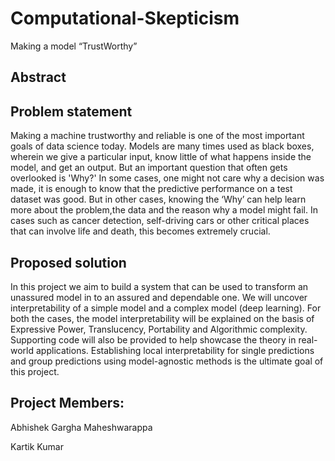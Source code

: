 # Computational-Skepticism
Making a model “​TrustWorthy​” 


## Abstract

 
## Problem statement 

Making a machine trustworthy and reliable is one of the most important goals of data science                today. Models are many times used as black boxes, wherein we give a particular input, know                little of what happens inside the model, and get an output. But an important question that often                 gets overlooked is 'Why?' In some cases, one might not care why a decision was made, it is                  enough to know that the predictive performance on a test dataset was good. But in other cases,                 knowing the ‘Why’ can help learn more about the problem,the data and the reason why a model                  might fail. In cases such as cancer detection, self-driving cars or other critical places that can                involve life and death, this becomes extremely crucial. 
 
## Proposed solution 

In this project we aim to build a system that can be used to transform an unassured model in to an assured and dependable one. We will uncover interpretability of a simple model and a complex               model (deep learning). For both the cases, the model interpretability will be explained on the               basis of Expressive Power, Translucency, Portability and Algorithmic complexity. Supporting          code will also be provided to help showcase the theory in real-world applications. Establishing              local interpretability for single predictions and group predictions using model-agnostic methods           is the ultimate goal of this project. 
 
## Project Members: 

Abhishek Gargha Maheshwarappa

Kartik Kumar 
